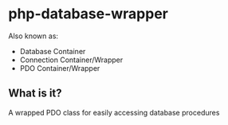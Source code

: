 # php-database-wrapper

Also known as:
* Database Container
* Connection Container/Wrapper
* PDO Container/Wrapper

## What is it?
A wrapped PDO class for easily accessing database procedures
